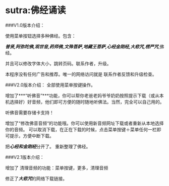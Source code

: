 sutra:佛经诵读
=====

###V1.0版本介绍：

使用菜单按钮选择多种佛经。包含：

***普贤,阿弥陀佛,观世音,药师佛,文殊菩萨,地藏王菩萨,心经金刚经,大悲咒,楞严咒***,佛经。

并且可以修改字体大小，跳转页码。联系作者，升级。

本程序没有任何广告和推荐。唯一的网络访问就是 联系作者反馈和升级检查。


###V2.0版本介绍：
全部使用菜单按键操作。

增加了***“听佛音”***功能，你可以帮你老爸老妈爷爷奶奶按照提示下载（或从本机选择好）好音频，他们即可方便的随时随地听佛法。当然，完全可以自己用的。

听佛音需要存储卡支持！

增加了“修改佛音音频“的功能哦。你可以使用新音频网址下载或者重新从本地选择你的音频。
可以取消下载，在正在下载的时候，点击菜单按键＋菜单任何一栏即可提示，方便中断下载。

把***心经和金刚经***分开了。
重新整理了佛经。


###V2.1版本介绍：

增加了 清理音频的功能：菜单按键，更多，清理音频

修正了***大悲咒***的网络下载链接。
